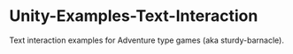 # Unity-Examples-Text-Interaction

Text interaction examples for Adventure type games (aka sturdy-barnacle).
